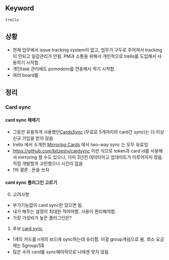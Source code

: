 ## Keyword
`trello`

## 상황
- 현재 업무에서 issue tracking system이 없고, 업무가 구두로 주어져서 tracking 이 안되고 일감관리가 안됨. PM과 소통을 위해서 개인적으로 trello를 도입해서 사용하기 시작함.
- 개인task 관리에도 pomodoro를 연동해서 적기 시작함.
- 여러 board를 

## 정리
### Card sync
#### card sync 헤매기
- 그동안 유용하게 사용했던[CardsSync](https://trello.com/b/d0ZabOQ7/cardsync) (무료로 5개까지의 card간 sync)는 더 이상 신규 가입을 받지 않음
- trello 에서 소개한 [Mirroring Cards](https://help.trello.com/article/1097-mirroring-cards) 에서 two-way sync 는 모두 유료임
- https://github.com/bitzesty/cardsync 이런 식으로 token과 card id를 사용해서 mirroring 할 수도 있으나, 이미 3년전 데이터이고 업데이트가 이루어지지 않음. 직접 개발할까 고민했으나 시간이 없음
- 1차 결론 : 돈을 쓰자

#### card sync 플러그인 고르기
0. 고려사항
- 부가기능없이 card sync만 있으면 됨. 
- 내가 해주는 설정이 최대한 적어야함. 사용이 편리해야함.
- 가장 가성비가 높은 플러그인은?

1. 후보 [card sync](https://teams.cardsync.xyz/)
- 1개의 카드를 n개의 보드에 sync하는데 유리함. 이걸 group개념으로 봄. 최소 요금제는 5group/5$
- 많은 수의 card를 sync해야하므로 나에겐 맞지 않음